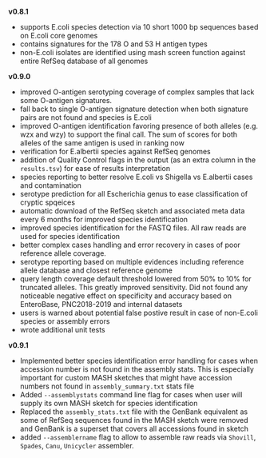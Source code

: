 **v0.8.1**
* supports E.coli species detection via 10 short 1000 bp sequences based on E.coli core genomes
* contains signatures for the 178 O and 53 H antigen types
* non-E.coli isolates are identified using mash screen function against entire RefSeq database of all genomes


**v0.9.0**
* improved O-antigen serotyping coverage of complex samples that lack some O-antigen signatures. 
* fall back to single O-antigen signature detection when both signature pairs are not found and species is E.coli
* improved O-antigen identification favoring presence of both alleles (e.g. wzx and wzy) to support the final call. 
The sum of scores for both alleles of the same antigen is used in ranking now
* verification for E.albertii species against RefSeq genomes
* addition of Quality Control flags in the output (as an extra column in the `results.tsv`) for ease of results interpretation
* species reporting to better resolve E.coli vs Shigella vs E.albertii cases and contamination
* serotype prediction for all Escherichia genus to ease classification of cryptic spqeices
* automatic download of the RefSeq sketch and associated meta data every 6 months for improved species identification
* improved species identification for the FASTQ files. All raw reads are used for species identification
* better complex cases handling and error recovery in cases of poor reference allele coverage. 
* serotype reporting based on multiple evidences including reference allele database and closest reference genome
* query length coverage default threshold lowered from 50% to 10% for truncated alleles. This greatly improved sensitivity.
Did not found any noticeable negative effect on specificity and accuracy based on EnteroBase, PNC2018-2019 and internal datasets
* users is warned about potential false postive result in case of non-E.coli species or assembly errors
* wrote additional unit tests


**v0.9.1**
* Implemented better species identification error handling for cases when accession number
is not found in the assembly stats. This is especially important for custom
MASH sketches that might have accession numbers not found in `assembly_summary.txt`  stats file
* Added `--assemblystats` command line flag for cases when user will supply its own MASH sketch for species 
identification
* Replaced the `assembly_stats.txt` file with the GenBank equivalent as
some of RefSeq sequences found in the MASH sketch were removed and GenBank is a superset 
that covers all accessions found in sketch
* added `--assemblername` flag to allow to assemble raw reads via 
`Shovill`, `Spades`, `Canu`, `Unicycler` assembler.